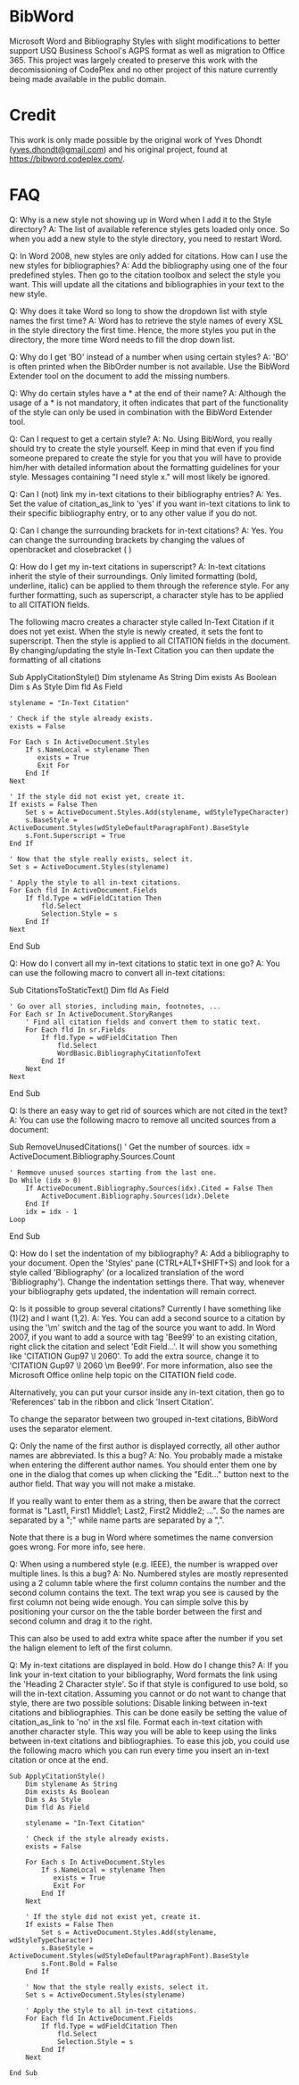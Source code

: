 # BibWord
Microsoft Word and Bibliography Styles with slight modifications to better support USQ Business School's AGPS format as well as migration to Office 365. This project was largely created to preserve this work with the decomissioning of CodePlex and no other project of this nature currently being made available in the public domain.

# Credit
This work is only made possible by the original work of Yves Dhondt (yves.dhondt@gmail.com) and his original project, found at https://bibword.codeplex.com/.

# FAQ 
Q: Why is a new style not showing up in Word when I add it to the Style directory?
A: The list of available reference styles gets loaded only once. So when you add a new style to the style directory, you need to restart Word.


Q: In Word 2008, new styles are only added for citations. How can I use the new styles for bibliographies?
A: Add the bibliography using one of the four predefined styles. Then go to the citation toolbox and select the style you want. This will update all the citations and bibliographies in your text to the new style.


Q: Why does it take Word so long to show the dropdown list with style names the first time?
A: Word has to retrieve the style names of every XSL in the style directory the first time. Hence, the more styles you put in the directory, the more time Word needs to fill the drop down list.


Q: Why do I get 'BO' instead of a number when using certain styles?
A: 'BO' is often printed when the BibOrder number is not available. Use the BibWord Extender tool on the document to add the missing numbers.


Q: Why do certain styles have a * at the end of their name?
A: Although the usage of a * is not mandatory, it often indicates that part of the functionality of the style can only be used in combination with the BibWord Extender tool.


Q: Can I request to get a certain style?
A: No. Using BibWord, you really should try to create the style yourself. Keep in mind that even if you find someone prepared to create the style for you that you will have to provide him/her with detailed information about the formatting guidelines for your style. Messages containing "I need style x." will most likely be ignored.


Q: Can I (not) link my in-text citations to their bibliography entries?
A: Yes. Set the value of citation_as_link to 'yes' if you want in-text citations to link to their specific bibliography entry, or to any other value if you do not.


Q: Can I change the surrounding brackets for in-text citations?
A: Yes. You can change the surrounding brackets by changing the values of openbracket and closebracket
<openbracket>(</openbracket>
<closebracket>)</closebracket>

Q: How do I get my in-text citations in superscript?
A: In-text citations inherit the style of their surroundings. Only limited formatting (bold, underline, italic) can be applied to them through the reference style. For any further formatting, such as superscript, a character style has to be applied to all CITATION fields.

The following macro creates a character style called In-Text Citation if it does not yet exist. When the style is newly created, it sets the font to superscript. Then the style is applied to all CITATION fields in the document. By changing/updating the style In-Text Citation you can then update the formatting of all citations

Sub ApplyCitationStyle()
    Dim stylename As String
    Dim exists As Boolean
    Dim s As Style
    Dim fld As Field
                
    stylename = "In-Text Citation"
        
    ' Check if the style already exists.
    exists = False
        
    For Each s In ActiveDocument.Styles
        If s.NameLocal = stylename Then
           exists = True
           Exit For
        End If
    Next
    
    ' If the style did not exist yet, create it.
    If exists = False Then
        Set s = ActiveDocument.Styles.Add(stylename, wdStyleTypeCharacter)
        s.BaseStyle = ActiveDocument.Styles(wdStyleDefaultParagraphFont).BaseStyle
        s.Font.Superscript = True
    End If
    
    ' Now that the style really exists, select it.
    Set s = ActiveDocument.Styles(stylename)
     
    ' Apply the style to all in-text citations.
    For Each fld In ActiveDocument.Fields
        If fld.Type = wdFieldCitation Then
            fld.Select
            Selection.Style = s
        End If
    Next

End Sub

Q: How do I convert all my in-text citations to static text in one go?
A: You can use the following macro to convert all in-text citations:

Sub CitationsToStaticText()
    Dim fld As Field
            
    ' Go over all stories, including main, footnotes, ...
    For Each sr In ActiveDocument.StoryRanges
        ' Find all citation fields and convert them to static text.
        For Each fld In sr.Fields
            If fld.Type = wdFieldCitation Then
                fld.Select
                WordBasic.BibliographyCitationToText
            End If
        Next
    Next

End Sub

Q: Is there an easy way to get rid of sources which are not cited in the text?
A: You can use the following macro to remove all uncited sources from a document:

Sub RemoveUnusedCitations()
    ' Get the number of sources.
    idx = ActiveDocument.Bibliography.Sources.Count
    
    ' Remmove unused sources starting from the last one.
    Do While (idx > 0)
        If ActiveDocument.Bibliography.Sources(idx).Cited = False Then
            ActiveDocument.Bibliography.Sources(idx).Delete
        End If
        idx = idx - 1
    Loop
End Sub

Q: How do I set the indentation of my bibliography?
A: Add a bibliography to your document. Open the 'Styles' pane (CTRL+ALT+SHIFT+S) and look for a style called 'Bibliography' (or a localized translation of the word 'Bibliography'). Change the indentation settings there. That way, whenever your bibliography gets updated, the indentation will remain correct.


Q: Is it possible to group several citations? Currently I have something like (1)(2) and I want (1,2).
A: Yes. You can add a second source to a citation by using the '\m' switch and the tag of the source you want to add. In Word 2007, if you want to add a source with tag 'Bee99' to an existing citation, right click the citation and select 'Edit Field...'. It will show you something like 'CITATION Gup97 \l 2060'. To add the extra source, change it to 'CITATION Gup97 \l 2060 \m Bee99'. For more information, also see the Microsoft Office online help topic on the CITATION field code.

Alternatively, you can put your cursor inside any in-text citation, then go to 'References' tab in the ribbon and click 'Insert Citation'.

To change the separator between two grouped in-text citations, BibWord uses the separator element.


Q: Only the name of the first author is displayed correctly, all other author names are abbreviated. Is this a bug?
A: No. You probably made a mistake when entering the different author names. You should enter them one by one in the dialog that comes up when clicking the "Edit..." button next to the author field. That way you will not make a mistake.

If you really want to enter them as a string, then be aware that the correct format is "Last1, First1 Middle1; Last2, First2 Middle2; ...". So the names are separated by a ";" while name parts are separated by a ",".

Note that there is a bug in Word where sometimes the name conversion goes wrong. For more info, see here.


Q: When using a numbered style (e.g. IEEE), the number is wrapped over multiple lines. Is this a bug?
A: No. Numbered styles are mostly represented using a 2 column table where the first column contains the number and the second column contains the text. The text wrap you see is caused by the first column not being wide enough. You can simple solve this by positioning your cursor on the the table border between the first and second column and drag it to the right.

This can also be used to add extra white space after the number if you set the halign element to left of the first column.


Q: My in-text citations are displayed in bold. How do I change this?
A: If you link your in-text citation to your bibliography, Word formats the link using the 'Heading 2 Character style'. So if that style is configured to use bold, so will the in-text citation. Assuming you cannot or do not want to change that style, there are two possible solutions:
Disable linking between in-text citations and bibliographies. This can be done easily be setting the value of citation_as_link to 'no' in the xsl file.
Format each in-text citation with another character style. This way you will be able to keep using the links between in-text citations and bibliographies. To ease this job, you could use the following macro which you can run every time you insert an in-text citation or once at the end.
```visualbasic
Sub ApplyCitationStyle()
    Dim stylename As String
    Dim exists As Boolean
    Dim s As Style
    Dim fld As Field
                
    stylename = "In-Text Citation"
        
    ' Check if the style already exists.
    exists = False
        
    For Each s In ActiveDocument.Styles
        If s.NameLocal = stylename Then
           exists = True
           Exit For
        End If
    Next
    
    ' If the style did not exist yet, create it.
    If exists = False Then
        Set s = ActiveDocument.Styles.Add(stylename, wdStyleTypeCharacter)
        s.BaseStyle = ActiveDocument.Styles(wdStyleDefaultParagraphFont).BaseStyle
        s.Font.Bold = False
    End If
    
    ' Now that the style really exists, select it.
    Set s = ActiveDocument.Styles(stylename)
     
    ' Apply the style to all in-text citations.
    For Each fld In ActiveDocument.Fields
        If fld.Type = wdFieldCitation Then
            fld.Select
            Selection.Style = s
        End If
    Next

End Sub
```
